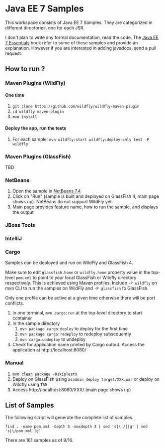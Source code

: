 # Java EE 7 Samples #

This workspace consists of Java EE 7 Samples. They are categorized in different directories, one for each JSR.

I don't plan to write any formal documentation, read the code. The [Java EE 7 Essentials](http://www.amazon.com/Java-EE-Essentials-Arun-Gupta/dp/1449370179/) book refer to some of these samples and provide an explanation. However if you are interested in adding javadocs, send a pull request.

## How to run ? ##

### Maven Plugins (WildFly) ###

#### One time ####

1. ``git clone https://github.com/wildfly/wildfly-maven-plugin``
2. ``cd wildfly-maven-plugin``
3. ``mvn install``

#### Deploy the app, run the tests ####

1. For each sample: ``mvn wildfly:start wildfly:deploy-only test -P wildfly``

### Maven Plugins (GlassFish) ###

TBD

### NetBeans ###

1. Open the sample in [NetBeans 7.4](http://netbeans.org)
2. Click on "Run" (sample is built and deployed on GlassFish 4, main page shows up). NetBeans do not support WildFly yet.
3. Main page provides feature name, how to run the sample, and displays the output

### JBoss Tools ###

### IntelliJ ###

### Cargo ###

Samples can be deployed and run on WildFly and GlassFish 4. 

Make sure to edit ``glassfish.home`` or ``wildfly.home`` property value in the top-level ``pom.xml`` to point to your local GlassFish or Wildfly directory respectively. This is achieved using Maven profiles. Include ``-P wildfly`` on mvn CLI to run the samples on WildFly and ``-P glassfish`` fo GlassFish.

Only one profile can be active at a given time otherwise there will be port conflicts.

1. In one terminal, ``mvn cargo:run`` at the top-level directory to start container
2. In the sample directory
    1. ``mvn package cargo:deploy`` to deploy for the first time
    2. ``mvn package cargo:redeploy`` to redeploy subsequently
    3. ``mvn cargo:undeploy`` to undeploy 
3. Check for application name printed by Cargo output. Access the application at http://localhost:8080/<APP-NAME>

### Manual ###

1. ``mvn clean package -DskipTests``
2. Deploy on GlassFish using ``asadmin deploy target/XXX.war`` or deploy on Wildfly using ``TBD``
3. Access http://localhost:8080/XXX/ (main page shows up)


## List of Samples ##

The following script will generate the complete list of samples.

``find . -name pom.xml -depth 3 -maxdepth 3 | sed 's|\./||g' | sed 's|\/pom.xml||g'``

There are 161 samples as of 9/16.


